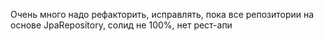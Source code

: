 Очень много надо рефакторить, исправлять, 
пока все репозитории на основе JpaRepository,
солид не 100%,
нет рест-апи
